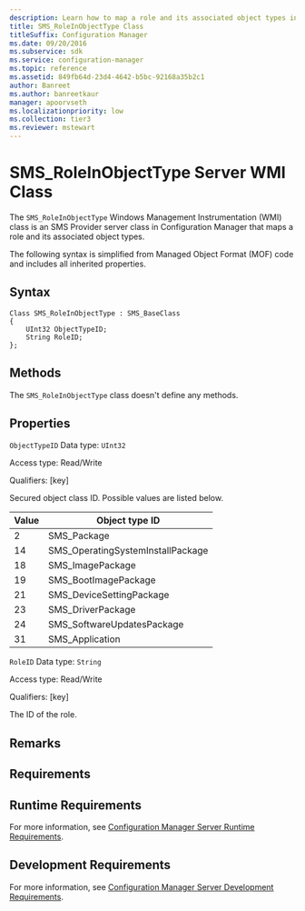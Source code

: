 ```yaml
---
description: Learn how to map a role and its associated object types in Configuration Manager using the SMS_RoleInObjectType class.
title: SMS_RoleInObjectType Class
titleSuffix: Configuration Manager
ms.date: 09/20/2016
ms.subservice: sdk
ms.service: configuration-manager
ms.topic: reference
ms.assetid: 849fb64d-23d4-4642-b5bc-92168a35b2c1
author: Banreet
ms.author: banreetkaur
manager: apoorvseth
ms.localizationpriority: low
ms.collection: tier3
ms.reviewer: mstewart
---
```

# SMS_RoleInObjectType Server WMI Class
The `SMS_RoleInObjectType` Windows Management Instrumentation (WMI) class is an SMS Provider server class in Configuration Manager that maps a role and its associated object types.

 The following syntax is simplified from Managed Object Format (MOF) code and includes all inherited properties.

## Syntax

```
Class SMS_RoleInObjectType : SMS_BaseClass
{
    UInt32 ObjectTypeID;
    String RoleID;
};
```

## Methods
 The `SMS_RoleInObjectType` class doesn't define any methods.

## Properties
 `ObjectTypeID`
 Data type: `UInt32`

 Access type: Read/Write

 Qualifiers: [key]

 Secured object class ID. Possible values are listed below.

| Value | Object type ID |
| ----- | -------------- |
|2|SMS_Package|
|14|SMS_OperatingSystemInstallPackage|
|18|SMS_ImagePackage|
|19|SMS_BootImagePackage|
|21|SMS_DeviceSettingPackage|
|23|SMS_DriverPackage|
|24|SMS_SoftwareUpdatesPackage|
|31|SMS_Application|

 `RoleID`
 Data type: `String`

 Access type: Read/Write

 Qualifiers: [key]

 The ID of the role.

## Remarks

## Requirements

## Runtime Requirements
 For more information, see [Configuration Manager Server Runtime Requirements](../../../../../develop/core/reqs/server-runtime-requirements.md).

## Development Requirements
 For more information, see [Configuration Manager Server Development Requirements](../../../../../develop/core/reqs/server-development-requirements.md).
